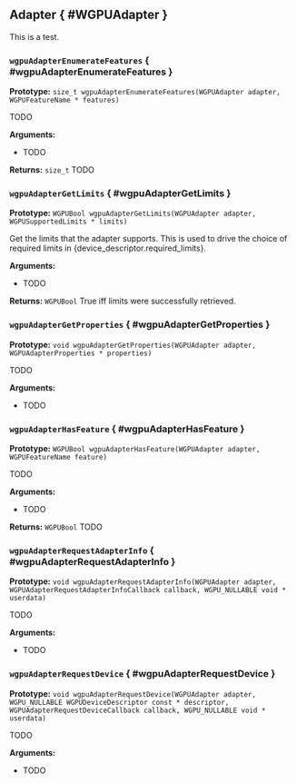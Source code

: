 

## Adapter { #WGPUAdapter }


This is a test.




### `wgpuAdapterEnumerateFeatures` { #wgpuAdapterEnumerateFeatures }

**Prototype:** `size_t wgpuAdapterEnumerateFeatures(WGPUAdapter adapter, WGPUFeatureName * features)`


TODO


**Arguments:**

 - TODO



**Returns:** `size_t` 
TODO





### `wgpuAdapterGetLimits` { #wgpuAdapterGetLimits }

**Prototype:** `WGPUBool wgpuAdapterGetLimits(WGPUAdapter adapter, WGPUSupportedLimits * limits)`


Get the limits that the adapter supports. This is used to drive the
choice of required limits in {device_descriptor.required_limits}.


**Arguments:**

 - TODO



**Returns:** `WGPUBool` 
True iff limits were successfully retrieved.





### `wgpuAdapterGetProperties` { #wgpuAdapterGetProperties }

**Prototype:** `void wgpuAdapterGetProperties(WGPUAdapter adapter, WGPUAdapterProperties * properties)`


TODO


**Arguments:**

 - TODO




### `wgpuAdapterHasFeature` { #wgpuAdapterHasFeature }

**Prototype:** `WGPUBool wgpuAdapterHasFeature(WGPUAdapter adapter, WGPUFeatureName feature)`


TODO


**Arguments:**

 - TODO



**Returns:** `WGPUBool` 
TODO





### `wgpuAdapterRequestAdapterInfo` { #wgpuAdapterRequestAdapterInfo }

**Prototype:** `void wgpuAdapterRequestAdapterInfo(WGPUAdapter adapter, WGPUAdapterRequestAdapterInfoCallback callback, WGPU_NULLABLE void * userdata)`


TODO


**Arguments:**

 - TODO




### `wgpuAdapterRequestDevice` { #wgpuAdapterRequestDevice }

**Prototype:** `void wgpuAdapterRequestDevice(WGPUAdapter adapter, WGPU_NULLABLE WGPUDeviceDescriptor const * descriptor, WGPUAdapterRequestDeviceCallback callback, WGPU_NULLABLE void * userdata)`


TODO


**Arguments:**

 - TODO




